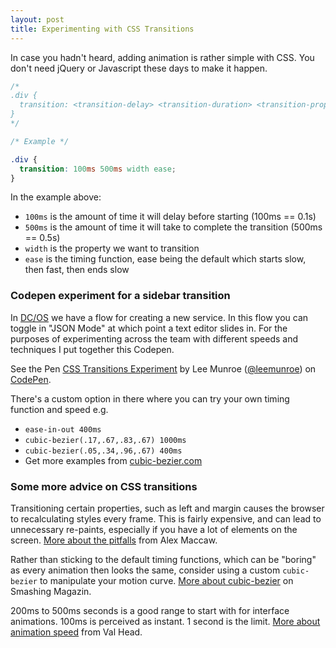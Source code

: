 ```yaml
---
layout: post
title: Experimenting with CSS Transitions
---
```


In case you hadn't heard, adding animation is rather simple with CSS. You don't need jQuery or Javascript these days to make it happen.

```css
/*
.div {
  transition: <transition-delay> <transition-duration> <transition-property> <transition-timing-function>
}
*/

/* Example */

.div {
  transition: 100ms 500ms width ease;
}
```

In the example above:

* `100ms` is the amount of time it will delay before starting (100ms == 0.1s)
* `500ms` is the amount of time it will take to complete the transition (500ms == 0.5s)
* `width` is the property we want to transition
* `ease` is the timing function, ease being the default which starts slow, then fast, then ends slow

### Codepen experiment for a sidebar transition

In [DC/OS](http://dcos.io) we have a flow for creating a new service. In this flow you can toggle in "JSON Mode" at which point a text editor slides in. For the purposes of experimenting across the team with different speeds and techniques I put together this Codepen.

<p data-height="465" data-theme-id="0" data-slug-hash="gwQojK" data-default-tab="result" data-user="leemunroe" data-embed-version="2" data-pen-title="CSS Transitions Experiment" class="codepen">See the Pen <a href="http://codepen.io/leemunroe/pen/gwQojK/">CSS Transitions Experiment</a> by Lee Munroe (<a href="http://codepen.io/leemunroe">@leemunroe</a>) on <a href="http://codepen.io">CodePen</a>.</p>
<script async src="https://production-assets.codepen.io/assets/embed/ei.js"></script>

There's a custom option in there where you can try your own timing function and speed e.g.

* `ease-in-out 400ms`
* `cubic-bezier(.17,.67,.83,.67) 1000ms`
* `cubic-bezier(.05,.34,.96,.67) 400ms`
* Get more examples from [cubic-bezier.com](http://cubic-bezier.com/)

### Some more advice on CSS transitions

Transitioning certain properties, such as left and margin causes the browser to recalculating styles every frame. This is fairly expensive, and can lead to unnecessary re-paints, especially if you have a lot of elements on the screen. [More about the pitfalls](https://blog.alexmaccaw.com/css-transitions) from Alex Maccaw.

Rather than sticking to the default timing functions, which can be "boring" as every animation then looks the same, consider using a custom `cubic-bezier` to manipulate your motion curve. [More about cubic-bezier](https://www.smashingmagazine.com/2016/08/css-animations-motion-curves/) on Smashing Magazin.

200ms to 500ms seconds is a good range to start with for interface animations. 100ms is perceived as instant. 1 second is the limit. [More about animation speed](http://valhead.com/2016/05/05/how-fast-should-your-ui-animations-be/) from Val Head.
